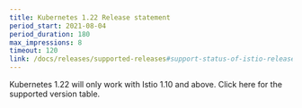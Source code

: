 ```yaml
---
title: Kubernetes 1.22 Release statement
period_start: 2021-08-04
period_duration: 180
max_impressions: 8
timeout: 120
link: /docs/releases/supported-releases#support-status-of-istio-releases
---
```

Kubernetes 1.22 will only work with Istio 1.10 and above. Click here for the supported version table.
